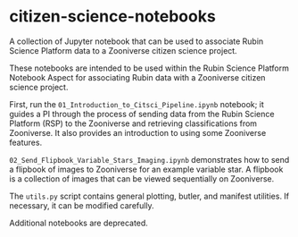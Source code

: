 # citizen-science-notebooks
A collection of Jupyter notebook that can be used to associate Rubin Science Platform data to a Zooniverse citizen science project.

These notebooks are intended to be used within the Rubin Science Platform Notebook Aspect for associating Rubin data with a Zooniverse citizen science project.

First, run the `01_Introduction_to_Citsci_Pipeline.ipynb` notebook; it guides a PI through the process of sending data from the Rubin Science Platform (RSP) to the Zooniverse and retrieving classifications from Zooniverse. It also provides an introduction to using some Zooniverse features.

`02_Send_Flipbook_Variable_Stars_Imaging.ipynb` demonstrates how to send a flipbook of images to Zooniverse for an example variable star. A flipbook is a collection of images that can be viewed sequentially on Zooniverse.

The `utils.py` script contains general plotting, butler, and manifest utilities. If necessary, it can be modified carefully.

Additional notebooks are deprecated.
